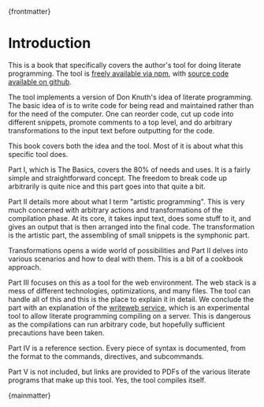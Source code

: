 
{frontmatter}

# Introduction

This is a book that specifically covers the author's tool for doing literate
programming. The tool is [freely available via npm](https://www.npmjs.com/package/litpro), with [source code available on github](https://github.com/jostylr/litpro).

The tool implements a version of Don Knuth's idea of literate programming. The
basic idea of is to write code for being read and maintained rather than for
the need of the computer. One can reorder code, cut up code into different
snippets, promote comments to a top level, and do arbitrary transformations to
the input text before outputting for the code. 

This book covers both the idea and the tool. Most of it is about what this
specific tool does. 

Part I, which is The Basics, covers the 80% of needs and uses. It is a fairly
simple and straightforward concept. The freedom to break code up arbitrarily
is quite nice and this part goes into that quite a bit. 

Part II details more about what I term "artistic programming". This is very
much concerned with arbitrary actions and transformations of the compilation
phase. At its core, it takes input text, does some stuff to it, and gives an
output that is then arranged into the final code. The transformation is the
artistic part, the assembling of small snippets is the symphonic part. 

Transformations opens a wide world of possibilities and Part II delves into
various scenarios and how to deal with them. This is a bit of a cookbook
approach. 

Part III focuses on this as a tool for the web environment. The web stack is a
mess of different technologies, optimizations, and many files. The tool can
handle all of this and this is the place to explain it in detail. We conclude
the part with an explanation of the [writeweb service](https://writeweb.net),
which is an experimental tool to allow literate programming compiling on a
server. This is dangerous as the compilations can run arbitrary code, but
hopefully sufficient precautions have been taken. 

Part IV is a reference section. Every piece of syntax is
documented, from the format to the commands, directives, and subcommands. 

Part V is not included, but links are provided to PDFs of the various literate
programs that make up this tool. Yes, the tool compiles itself.


{mainmatter}

